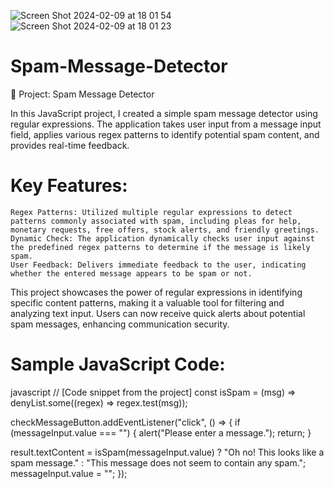 ![Screen Shot 2024-02-09 at 18 01 54](https://github.com/ayuboketch/Spam-Message-Detector/assets/17433791/e9bff2d6-eb9e-40bc-b9de-a36b39de005b)
![Screen Shot 2024-02-09 at 18 01 23](https://github.com/ayuboketch/Spam-Message-Detector/assets/17433791/13a7e9d5-625c-4c55-b38b-0f79f872913d)

# Spam-Message-Detector
🚀 Project: Spam Message Detector

In this JavaScript project, I created a simple spam message detector using regular expressions. The application takes user input from a message input field, applies various regex patterns to identify potential spam content, and provides real-time feedback.
# Key Features:

    Regex Patterns: Utilized multiple regular expressions to detect patterns commonly associated with spam, including pleas for help, monetary requests, free offers, stock alerts, and friendly greetings.
    Dynamic Check: The application dynamically checks user input against the predefined regex patterns to determine if the message is likely spam.
    User Feedback: Delivers immediate feedback to the user, indicating whether the entered message appears to be spam or not.
This project showcases the power of regular expressions in identifying specific content patterns, making it a valuable tool for filtering and analyzing text input. Users can now receive quick alerts about potential spam messages, enhancing communication security.

# Sample JavaScript Code:

javascript
// [Code snippet from the project]
const isSpam = (msg) => denyList.some((regex) => regex.test(msg));

checkMessageButton.addEventListener("click", () => {
  if (messageInput.value === "") {
    alert("Please enter a message.");
    return;
  }

  result.textContent = isSpam(messageInput.value)
    ? "Oh no! This looks like a spam message."
    : "This message does not seem to contain any spam.";
  messageInput.value = "";
});
